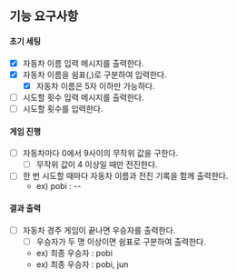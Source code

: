 ## 기능 요구사항

#### 초기 세팅
- [X] 자동차 이름 입력 메시지를 출력한다.
- [X] 자동차 이름을 쉼표(,)로 구분하여 입력한다.
  - [X] 자동차 이름은 5자 이하만 가능하다.
- [ ] 시도할 횟수 입력 메시지를 출력한다.
- [ ] 시도할 횟수를 입력한다.

#### 게임 진행
- [ ] 자동차마다 0에서 9사이의 무작위 값을 구한다.
  - [ ] 무작위 값이 4 이상일 때만 전진한다.
- [ ] 한 번 시도할 때마다 자동차 이름과 전진 기록을 함께 출력한다.
  - ex) pobi : --

#### 결과 출력
- [ ] 자동차 경주 게임이 끝나면 우승자를 출력한다.
  - [ ] 우승자가 두 명 이상이면 쉼표로 구분하여 출력한다.
  - ex) 최종 우승자 : pobi
  - ex) 최종 우승자 : pobi, jun